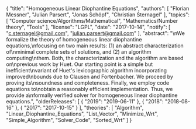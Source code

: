 {
    "title": "Homogeneous Linear Diophantine Equations",
    "authors": [
        "Florian Messner",
        "Julian Parsert",
        "Jonas Schöpf",
        "Christian Sternagel"
    ],
    "topics": [
        "Computer science/Algorithms/Mathematical",
        "Mathematics/Number theory",
        "Tools"
    ],
    "license": "LGPL",
    "date": "2017-10-14",
    "notify": [
        "c.sternagel@gmail.com",
        "julian.parsert@gmail.com"
    ],
    "abstract": "\nWe formalize the theory of homogeneous linear diophantine equations,\nfocusing on two main results: (1) an abstract characterization of\nminimal complete sets of solutions, and (2) an algorithm computing\nthem. Both, the characterization and the algorithm are based on\nprevious work by Huet. Our starting point is a simple but inefficient\nvariant of Huet's lexicographic algorithm incorporating improved\nbounds due to Clausen and Fortenbacher. We proceed by proving its\nsoundness and completeness. Finally, we employ code equations to\nobtain a reasonably efficient implementation. Thus, we provide a\nformally verified solver for homogeneous linear diophantine equations.",
    "olderReleases": [
        {
            "2019": "2019-06-11"
        },
        {
            "2018": "2018-08-16"
        },
        {
            "2017": "2017-10-15"
        }
    ],
    "theories": [
        "Algorithm",
        "Linear_Diophantine_Equations",
        "List_Vector",
        "Minimize_Wrt",
        "Simple_Algorithm",
        "Solver_Code",
        "Sorted_Wrt"
    ]
}